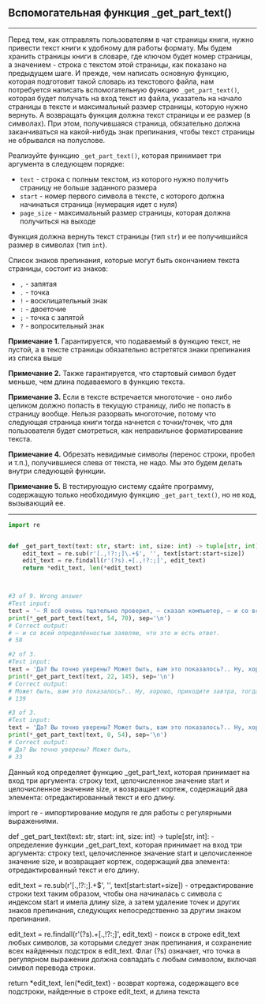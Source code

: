 ## Вспомогательная функция \_get\_part\_text()
-------------------------------------------

Перед тем, как отправлять пользователям в чат страницы книги, нужно привести текст книги к удобному для работы формату. Мы будем хранить страницы книги в словаре, где ключом будет номер страницы, а значением - строка с текстом этой страницы, как показано на предыдущем шаге. И прежде, чем написать основную функцию, которая подготовит такой словарь из текстового файла, нам потребуется написать вспомогательную функцию `_get_part_text()`, которая будет получать на вход текст из файла, указатель на начало страницы в тексте и максимальный размер страницы, которую нужно вернуть. А возвращать функция должна текст страницы и ее размер (в символах). При этом, получившаяся страница, обязательно должна заканчиваться на какой-нибудь знак препинания, чтобы текст страницы не обрывался на полуслове.

Реализуйте функцию `_get_part_text()`, которая принимает три аргумента в следующем порядке:

*   `text` - строка с полным текстом, из которого нужно получить страницу не больше заданного размера
*   `start` - номер первого символа в тексте, с которого должна начинаться страница (нумерация идет с нуля)
*   `page_size` - максимальный размер страницы, которая должна получиться на выходе

Функция должна вернуть текст страницы (тип `str`) и ее получившийся размер в символах (тип `int`).

Список знаков препинания, которые могут быть окончанием текста страницы, состоит из знаков:

*   `,` - запятая
*   `.` - точка
*   `!` - восклицательный знак
*   `:` - двоеточие
*   `;` - точка с запятой
*   `?` - вопросительный знак

**Примечание 1.** Гарантируется, что подаваемый в функцию текст, не пустой, а в тексте страницы обязательно встретятся знаки препинания из списка выше

**Примечание 2.** Также гарантируется, что стартовый символ будет меньше, чем длина подаваемого в функцию текста.

**Примечание 3.** Если в тексте встречается многоточие - оно либо целиком должно попасть в текущую страницу, либо не попасть в страницу вообще. Нельзя разорвать многоточие, потому что следующая страница книги тогда начнется с точки/точек, что для пользователя будет смотреться, как неправильное форматирование текста.

**Примечание 4.** Обрезать невидимые символы (перенос строки, пробел и т.п.), получившиеся слева от текста, не надо. Мы это будем делать внутри следующей функции.

**Примечание 5.** В тестирующую систему сдайте программу, содержащую только необходимую функцию `_get_part_text()`, но не код, вызывающий ее.


---
```python
import re


def _get_part_text(text: str, start: int, size: int) -> tuple[str, int]:
    edit_text = re.sub(r'[.,!?:;]\.+$', '', text[start:start+size])
    edit_text = re.findall(r'(?s).+[.,!?:;]', edit_text)
    return *edit_text, len(*edit_text)



#3 of 9. Wrong answer
#Test input:
text = '— Я всё очень тщательно проверил, — сказал компьютер, — и со всей определённостью заявляю, что это и есть ответ. Мне кажется, если уж быть с вами абсолютно честным, то всё дело в том, что вы сами не знали, в чём вопрос.'
print(*_get_part_text(text, 54, 70), sep='\n')
# Correct output:
# — и со всей определённостью заявляю, что это и есть ответ.
# 58

#2 of 3.
#Test input:
text = 'Да? Вы точно уверены? Может быть, вам это показалось?.. Ну, хорошо, приходите завтра, тогда и посмотрим, что можно сделать. И никаких возражений! Завтра, значит, завтра!'
print(*_get_part_text(text, 22, 145), sep='\n')
# Correct output:
# Может быть, вам это показалось?.. Ну, хорошо, приходите завтра, тогда и посмотрим, что можно сделать. И никаких возражений! Завтра, значит,
# 139

#3 of 3.
#Test input:
text = 'Да? Вы точно уверены? Может быть, вам это показалось?.. Ну, хорошо, приходите завтра, тогда и посмотрим, что можно сделать. И никаких возражений! Завтра, значит, завтра!'
print(*_get_part_text(text, 0, 54), sep='\n')
# Correct output:
# Да? Вы точно уверены? Может быть,
# 33
```

Данный код определяет функцию _get_part_text, которая принимает на вход три аргумента: строку text, целочисленное значение start и целочисленное значение size, и возвращает кортеж, содержащий два элемента: отредактированный текст и его длину.

import re - импортирование модуля re для работы с регулярными выражениями.

def _get_part_text(text: str, start: int, size: int) -> tuple[str, int]: - определение функции _get_part_text, которая принимает на вход три аргумента: строку text, целочисленное значение start и целочисленное значение size, и возвращает кортеж, содержащий два элемента: отредактированный текст и его длину.

edit_text = re.sub(r'[.,!?:;]\.+$', '', text[start:start+size]) - отредактирование строки text таким образом, чтобы она начиналась с символа с индексом start и имела длину size, а затем удаление точек и других знаков препинания, следующих непосредственно за другим знаком препинания.

edit_text = re.findall(r'(?s).+[.,!?:;]', edit_text) - поиск в строке edit_text любых символов, за которыми следует знак препинания, и сохранение всех найденных подстрок в edit_text. Флаг (?s) означает, что точка в регулярном выражении должна совпадать с любым символом, включая символ перевода строки.

return *edit_text, len(*edit_text) - возврат кортежа, содержащего все подстроки, найденные в строке edit_text, и длина текста